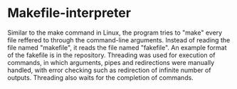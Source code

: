 # Makefile-interpreter

Similar to the make command in Linux, the program tries to "make" every file reffered to through the command-line arguments. Instead of reading the file named "makefile", it reads the file named "fakefile". An example format of the fakefile is in the repository. Threading was used for execution of commands, in which arguments, pipes and redirections were manually handled, with error checking such as redirection of infinite number of outputs. Threading also waits for the completion of commands.  
